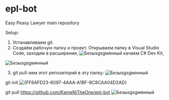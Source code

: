 # epl-bot
Easy Peasy Lawyer main repository

Setup:
1. Устанавливаем git.
2. Создаём рабочую папку и проект.
Открываем папку в Visual Studio Code, заходим в расширения, 
![Безыsgsgмянный](https://github.com/user-attachments/assets/0e6867e5-2a1b-4183-9886-7b7cd20ecc0c)
качаем C# Dev Kit,

![Безыsgsgмянный](https://github.com/user-attachments/assets/c965a634-3b31-426c-815f-b69c7c3034ac)

3.  git pull-аем этот репозиторий в эту папку:
![Безыsgsgмянный](https://github.com/user-attachments/assets/22bcd6c8-aee7-4817-b9a3-939d0c6d293c)

git init
![{FF6AFD23-6097-4AAA-A1BF-8C8CAA04D2AD}](https://github.com/user-attachments/assets/fc404cf3-8149-4ac3-ac52-15c57cfeda74)

git pull https://github.com/KameNiTheOne/epl-bot
![Безыsgsgмянный](https://github.com/user-attachments/assets/fc60c85c-3e6e-40e7-bb38-fa41c1051f69)
